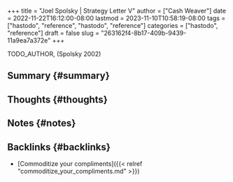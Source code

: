 +++
title = "Joel Spolsky | Strategy Letter V"
author = ["Cash Weaver"]
date = 2022-11-22T16:12:00-08:00
lastmod = 2023-11-10T10:58:19-08:00
tags = ["hastodo", "reference", "hastodo", "reference"]
categories = ["hastodo", "reference"]
draft = false
slug = "263162f4-8b17-409b-9439-11a9ea7a372e"
+++

TODO_AUTHOR, (Spolsky 2002)


## Summary {#summary}


## Thoughts {#thoughts}


## Notes {#notes}


## Backlinks {#backlinks}

-   [Commoditize your compliments]({{< relref "commoditize_your_compliments.md" >}})
